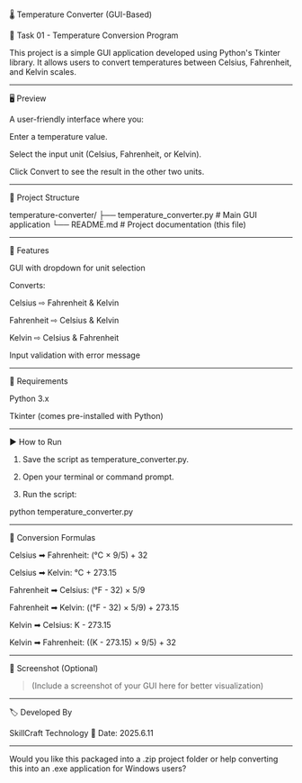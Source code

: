 
🌡 Temperature Converter (GUI-Based)

📌 Task 01 - Temperature Conversion Program

This project is a simple GUI application developed using Python's Tkinter library. It allows users to convert temperatures between Celsius, Fahrenheit, and Kelvin scales.


---

🖥 Preview

A user-friendly interface where you:

Enter a temperature value.

Select the input unit (Celsius, Fahrenheit, or Kelvin).

Click Convert to see the result in the other two units.



---

📂 Project Structure

temperature-converter/
├── temperature_converter.py   # Main GUI application
└── README.md                  # Project documentation (this file)


---

🚀 Features

GUI with dropdown for unit selection

Converts:

Celsius ⇨ Fahrenheit & Kelvin

Fahrenheit ⇨ Celsius & Kelvin

Kelvin ⇨ Celsius & Fahrenheit


Input validation with error message



---

🔧 Requirements

Python 3.x

Tkinter (comes pre-installed with Python)



---

▶ How to Run

1. Save the script as temperature_converter.py.


2. Open your terminal or command prompt.


3. Run the script:

python temperature_converter.py




---

🧠 Conversion Formulas

Celsius ➡ Fahrenheit: (°C × 9/5) + 32

Celsius ➡ Kelvin: °C + 273.15

Fahrenheit ➡ Celsius: (°F - 32) × 5/9

Fahrenheit ➡ Kelvin: ((°F - 32) × 5/9) + 273.15

Kelvin ➡ Celsius: K - 273.15

Kelvin ➡ Fahrenheit: ((K - 273.15) × 9/5) + 32



---

📸 Screenshot (Optional)

> (Include a screenshot of your GUI here for better visualization)




---

🏷 Developed By

SkillCraft Technology
📅 Date: 2025.6.11


---

Would you like this packaged into a .zip project folder or help converting this into an .exe application for Windows users?
